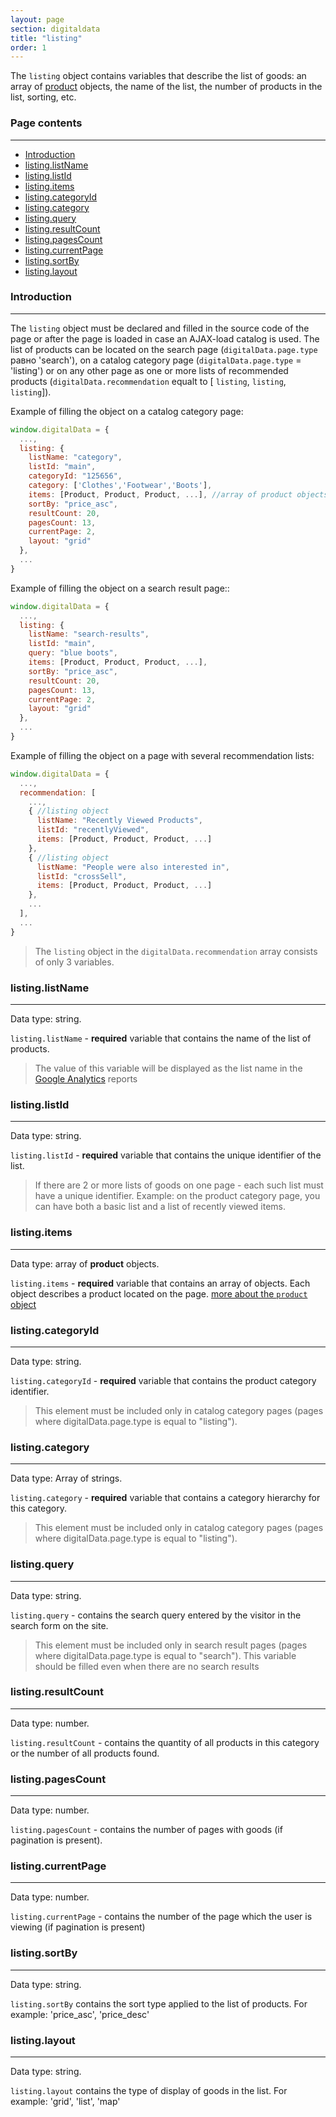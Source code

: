 ```yaml
---
layout: page
section: digitaldata
title: "listing"
order: 1
---
```


The `listing` object contains variables that describe the list of goods: an array of [product](/digitaldata/product) objects, the name of the list, the number of products in the list, sorting, etc.

### Page contents
------
<ul class="page-navigation">
  <li><a href="#introduction">Introduction</a></li>
  <li><a href="#listing.listName">listing.listName</a></li>
  <li><a href="#listing.listId">listing.listId</a></li>
  <li><a href="#listing.items">listing.items</a></li>
  <li><a href="#listing.categoryId">listing.categoryId</a></li>
  <li><a href="#listing.category">listing.category</a></li>
  <li><a href="#listing.query">listing.query</a></li>
  <li><a href="#listing.resultCount">listing.resultCount</a></li>
  <li><a href="#listing.pagesCount">listing.pagesCount</a></li>
  <li><a href="#listing.currentPage">listing.currentPage</a></li>
  <li><a href="#listing.sortBy">listing.sortBy</a></li>
  <li><a href="#listing.layout">listing.layout</a></li>
</ul>


### <a name="introduction"></a>Introduction
------
The `listing` object must be declared and filled in the source code of the page or after the page is loaded in case an AJAX-load catalog is used. The list of products can be located on the search page (`digitalData.page.type` равно 'search'), on a catalog category page (`digitalData.page.type` = 'listing') or on any other page as one or more lists of recommended products (`digitalData.recommendation` equalt to [ `listing`, `listing`, `listing`]).

Example of filling the object on a catalog category page:
```javascript
window.digitalData = {
  ...,
  listing: {
    listName: "category",
    listId: "main",
    categoryId: "125656",
    category: ['Clothes','Footwear','Boots'],
    items: [Product, Product, Product, ...], //array of product objects
    sortBy: "price_asc",
    resultCount: 20,
    pagesCount: 13,
    currentPage: 2,
    layout: "grid"
  },
  ...
}
```

Example of filling the object on a search result page::
```javascript
window.digitalData = {
  ...,
  listing: {
    listName: "search-results",
    listId: "main",
    query: "blue boots",
    items: [Product, Product, Product, ...],
    sortBy: "price_asc",
    resultCount: 20,
    pagesCount: 13,
    currentPage: 2,
    layout: "grid"
  },
  ...
}
```

Example of filling the object on a page with several recommendation lists:
```javascript
window.digitalData = {
  ...,
  recommendation: [
    ...,
    { //listing object
      listName: "Recently Viewed Products",
      listId: "recentlyViewed",
      items: [Product, Product, Product, ...]
    },
    { //listing object
      listName: "People were also interested in",
      listId: "crossSell",
      items: [Product, Product, Product, ...]
    },
    ...
  ],
  ...
}
```

>The `listing` object in the `digitalData.recommendation` array consists of only 3 variables.

### <a name="listing.listName"></a>listing.listName
------
Data type: string.

`listing.listName` - **required** variable that contains the name of the list of products.

>The value of this variable will be displayed as the list name in the [Google Analytics](/integrations/google-analytics) reports

### <a name="listing.listId"></a>listing.listId
------
Data type: string.

`listing.listId` - **required** variable that contains the unique identifier of the list.

>If there are 2 or more lists of goods on one page - each such list must have a unique identifier. Example: on the product category page, you can have both a basic list and a list of recently viewed items.

### <a name="listing.items"></a>listing.items
------
Data type: array of **product** objects.

`listing.items` - **required** variable that contains an array of objects. Each object describes a product located on the page. [more about the `product` object](/digitaldata/product)

### <a name="listing.categoryId"></a>listing.categoryId
------
Data type: string.

`listing.categoryId` - **required** variable that contains the product category identifier.

>This element must be included only in catalog category pages (pages where digitalData.page.type is equal to "listing").

### <a name="listing.category"></a>listing.category
------
Data type: Array of strings.

`listing.category` - **required** variable that contains a category hierarchy for this category.

>This element must be included only in catalog category pages (pages where digitalData.page.type is equal to "listing").

### <a name="listing.query"></a>listing.query
------
Data type: string.

`listing.query` - contains the search query entered by the visitor in the search form on the site.

>This element must be included only in search result pages (pages where digitalData.page.type is equal to "search").
>This variable should be filled even when there are no search results

### <a name="listing.resultCount"></a>listing.resultCount
------
Data type: number.

`listing.resultCount` - contains the quantity of all products in this category or the number of all products found.

### <a name="listing.pagesCount"></a>listing.pagesCount
------
Data type: number.

`listing.pagesCount` - contains the number of pages with goods (if pagination is present).

### <a name="listing.currentPage"></a>listing.currentPage
------
Data type: number.

`listing.currentPage` - contains the number of the page which the user is viewing (if pagination is present)

### <a name="listing.sortBy"></a>listing.sortBy
------
Data type: string.

`listing.sortBy` contains the sort type applied to the list of products. For example: 'price_asc', 'price_desc'

### <a name="listing.layout"></a>listing.layout
------
Data type: string.

`listing.layout` contains the type of display of goods in the list. For example: 'grid', 'list', 'map'
